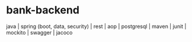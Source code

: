 # bank-backend
java | spring (boot, data, security) | rest | aop | postgresql | maven | junit | mockito | swagger | jacoco

